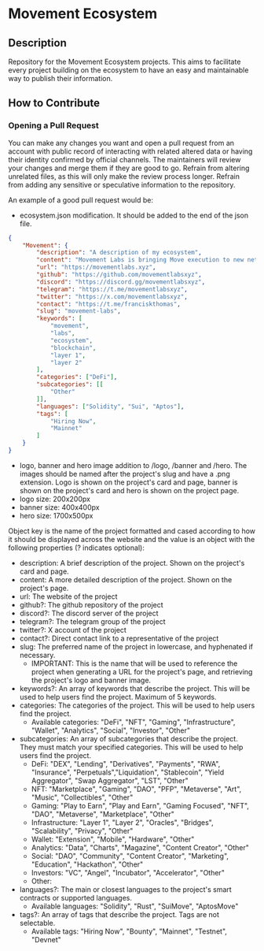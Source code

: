 # Movement Ecosystem

## Description

Repository for the Movement Ecosystem projects. This aims to facilitate every project building on the ecosystem to have an easy and maintainable way to publish their information.

## How to Contribute

### Opening a Pull Request

You can make any changes you want and open a pull request from an account with public record of interacting with related altered data or having their identity confirmed by official channels. The maintainers will review your changes and merge them if they are good to go.
Refrain from altering unrelated files, as this will only make the review process longer.
Refrain from adding any sensitive or speculative information to the repository.

An example of a good pull request would be:

- ecosystem.json modification. It should be added to the end of the json file.

```json
{
    "Movement": {
        "description": "A description of my ecosystem",
        "content": "Movement Labs is bringing Move execution to new networks and environments. Our flagship products are M1 and M2. We are also building the Movement SDK, Movement CLI, Fractal, Hyperlane messaging infrastructure, and the Movement Shared Sequencer to provide paramount interoperability between our Move-based environments and other networks.",
        "url": "https://movementlabs.xyz",
        "github": "https://github.com/movementlabsxyz",
        "discord": "https://discord.gg/movementlabsxyz",
        "telegram": "https://t.me/movementlabsxyz",
        "twitter": "https://x.com/movementlabsxyz",
        "contact": "https://t.me/franciskthomas",
        "slug": "movement-labs",
        "keywords": [
            "movement",
            "labs",
            "ecosystem",
            "blockchain",
            "layer 1",
            "layer 2"
        ],
        "categories": ["DeFi"],
        "subcategories": [[
            "Other"
        ]],
        "languages": ["Solidity", "Sui", "Aptos"],
        "tags": [
            "Hiring Now",
            "Mainnet"
        ]
    }
}
```

- logo, banner and hero image addition to /logo, /banner and /hero. The images should be named after the project's slug and have a .png extension. Logo is shown on the project's card and page, banner is shown on the project's card and hero is shown on the project page.
- logo size: 200x200px
- banner size: 400x400px
- hero size: 1700x500px

Object key is the name of the project formatted and cased according to how it should be displayed across the website and the value is an object with the following properties (? indicates optional):

- description: A brief description of the project. Shown on the project's card and page.
- content: A more detailed description of the project. Shown on the project's page.
- url: The website of the project
- github?: The github repository of the project
- discord?: The discord server of the project
- telegram?: The telegram group of the project
- twitter?: X account of the project
- contact?: Direct contact link to a representative of the project
- slug: The preferred name of the project in lowercase, and hyphenated if necessary.
  - IMPORTANT: This is the name that will be used to reference the project when generating a URL for the project's page, and retrieving the project's logo and banner image.
- keywords?: An array of keywords that describe the project. This will be used to help users find the project. Maximum of 5 keywords.
- categories: The categories of the project. This will be used to help users find the project.
  - Available categories: "DeFi", "NFT", "Gaming", "Infrastructure", "Wallet", "Analytics", "Social", "Investor", "Other"
- subcategories: An array of subcategories that describe the project. They must match your specified categories. This will be used to help users find the project.
  - DeFi: "DEX", "Lending", "Derivatives", "Payments", "RWA", "Insurance", "Perpetuals","Liquidation", "Stablecoin", "Yield Aggregator", "Swap Aggregator", "LST", "Other"
  - NFT: "Marketplace", "Gaming", "DAO", "PFP", "Metaverse", "Art", "Music", "Collectibles", "Other"
  - Gaming: "Play to Earn", "Play and Earn", "Gaming Focused", "NFT", "DAO", "Metaverse", "Marketplace", "Other"
  - Infrastructure: "Layer 1", "Layer 2", "Oracles", "Bridges", "Scalability", "Privacy", "Other"
  - Wallet: "Extension", "Mobile", "Hardware", "Other"
  - Analytics: "Data", "Charts", "Magazine", "Content Creator", "Other"
  - Social: "DAO", "Community", "Content Creator", "Marketing", "Education", "Hackathon", "Other"
  - Investors: "VC", "Angel", "Incubator", "Accelerator", "Other"
  - Other:
- languages?: The main or closest languages to the project's smart contracts or supported languages.
  - Available languages: "Solidity", "Rust", "SuiMove", "AptosMove"
- tags?: An array of tags that describe the project. Tags are not selectable.
  - Available tags: "Hiring Now", "Bounty", "Mainnet", "Testnet", "Devnet"
